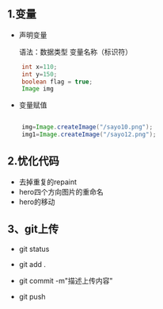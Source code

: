 ## 1.变量
- 声明变量

	语法：数据类型 变量名称（标识符）
```java
	int x=110;
	int y=150;
	boolean flag = true;
	Image img
```
- 变量赋值
```java

	img=Image.createImage("/sayo10.png");
	img1=Image.createImage("/sayo12.png");
```
##  2.忧化代码
- 去掉重复的repaint
- hero四个方向图片的重命名
- hero的移动

## 3、git上传
- git status

- git add .

- git commit -m"描述上传内容"

- git push 